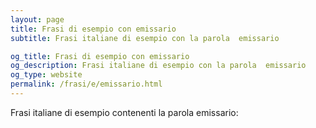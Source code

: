 ```yaml
---
layout: page
title: Frasi di esempio con emissario 
subtitle: Frasi italiane di esempio con la parola  emissario

og_title: Frasi di esempio con emissario 
og_description: Frasi italiane di esempio con la parola  emissario
og_type: website
permalink: /frasi/e/emissario.html
---
```


Frasi italiane di esempio contenenti la parola emissario:


